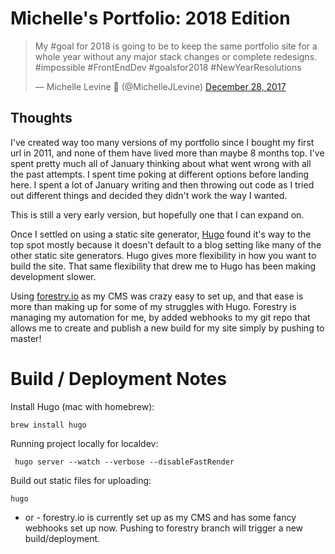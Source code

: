 # Michelle's Portfolio: 2018 Edition

<blockquote class="twitter-tweet" data-lang="en"><p lang="en" dir="ltr">My #goal for 2018 is going to be to keep the same portfolio site for a  whole year without any major stack changes or complete redesigns. 
#impossible #FrontEndDev #goalsfor2018 #NewYearResolutions</p>&mdash; Michelle Levine 🚀 (@MichelleJLevine) <a href="https://twitter.com/MichelleJLevine/status/946519473942511618?ref_src=twsrc%5Etfw">December 28, 2017</a></blockquote>

## Thoughts
I've created way too many versions of my portfolio since I bought my first url in 2011, and none of them have lived more than maybe 8 months top. I've spent pretty much all of January thinking about what went wrong with all the past attempts. I spent time poking at different options before landing here. I spent a lot of January writing and then throwing out code as I tried out different things and decided they didn't work the way I wanted.

This is still a very early version, but hopefully one that I can expand on.

Once I settled on using a static site generator, [Hugo](http://gohugo.io/) found it's way to the top spot mostly because it doesn't default to a blog setting like many of the other static site generators. Hugo gives more flexibility in how you want to build the site. That same flexibility that drew me to Hugo has been making development slower. 

Using [forestry.io](https://forestry.io) as my CMS was crazy easy to set up, and that ease is more than making up for some of my struggles with Hugo. Forestry is managing my automation for me, by added webhooks to my git repo that allows me to create and publish a new build for my site simply by pushing to master!

# Build / Deployment Notes

Install Hugo (mac with homebrew): 
```
brew install hugo
```
Running project locally for localdev:
```
 hugo server --watch --verbose --disableFastRender
```

Build out static files for uploading:
``` 
hugo
```
- or - forestry.io is currently set up as my CMS and has some fancy webhooks set up now. Pushing to forestry branch will trigger a new build/deployment.
